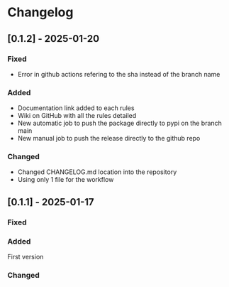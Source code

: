 # Changelog

## [0.1.2] - 2025-01-20
### Fixed
- Error in github actions refering to the sha instead of the branch name

### Added
- Documentation link added to each rules
- Wiki on GitHub with all the rules detailed
- New automatic job to push the package directly to pypi on the branch main
- New manual job to push the release directly to the github repo

### Changed
- Changed CHANGELOG.md location into the repository
- Using only 1 file for the workflow

## [0.1.1] - 2025-01-17
### Fixed

### Added
First version

### Changed

